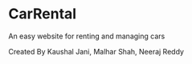 # CarRental
An easy website for renting and managing cars  

Created By
Kaushal Jani,
Malhar Shah,
Neeraj Reddy
